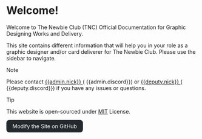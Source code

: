 # Welcome!

Welcome to The Newbie Club (TNC) Official Documentation for Graphic Designing Works and Delivery.

This site contains different information that will help you in your role as a graphic designer and/or card deliverer for The Newbie Club. Please use the sidebar to navigate.

<style>
    .w3-btn,.w3-button {
        border:none;
        display:inline-block;
        padding:8px 16px;
        vertical-align:middle;
        overflow:hidden;
        text-decoration:none;
        color:inherit;
        background-color:inherit;
        text-align:center;
        cursor:pointer;
        white-space:nowrap
    }
    .w3-btn:hover {
        box-shadow:0 8px 16px 0 rgba(0,0,0,0.2), 0 6px 20px 0 rgba(0,0,0,0.19)
    }
    .w3-btn, .w3-button {
        -webkit-touch-callout:none;
        -webkit-user-select:none;
        -khtml-user-select:none;
        -moz-user-select:none;
        -ms-user-select:none;
        user-select:none
    }
    .w3-round-large {
        border-radius:8px
    }
    .w3-github-black, .w3-hover-github-black:hover {
        color:#fff !important;
        background-color:#24292d !important
    }
</style>

> [!NOTE]
> Please contact [{{admin.nick}} <i class="fas fa-external-link-square-alt"></i>](https://myanimelist.net/profile/{{admin.malUsername}}) \(<i class="fab fa-discord"></i> {{admin.discord}}\) or [{{deputy.nick}} <i class="fas fa-external-link-square-alt"></i>](https://myanimelist.net/profile/{{deputy.malUsername}}) \(<i class="fab fa-discord"></i> {{deputy.discord}}\) if you have any issues or questions.

> [!TIP]
> This website is open-sourced under [MIT](license) License.

<div style="margin:auto;"><a href="https://github.com/nattadasu/tncGfx-Encyclopedia"><span class="w3-button w3-round-large w3-github-black"><i class="fab fa-github"></i> Modify the Site on GitHub</span></a></div>